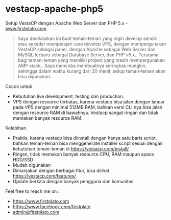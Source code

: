 # vestacp-apache-php5
Setup VestaCP dengan Apache Web Server dan PHP 5.x - www.firstplato.com

> Saya dedikasikan ini buat teman-teman yang ingin develop sendiri atau sekedar mempelajari cara develop VPS, dengan mempergunakan VestaCP sebagai panel, dengan Apache sebagai Web Server dan MySQL terbaru sebagai Database Server, dan PHP v5.x.. Terutama bagi teman-teman yang memiliki project yang masih mempergunakan AMP stack.. Saya mencoba membuatnya seringkas mungkin, sehingga dalam waktu kurang dari 30 menit, setup teman-teman akan bisa digunakan..

Cocok untuk
- Kebutuhan live development, testing dan production.
- VPS dengan resource terbatas, karena vestacp bisa jalan dengan lancar pada VPS dengan minimal 512MB RAM, bahkan versi CLI nya bisa jalan dengan resource RAM di bawahnya. Vestacp sangat ringan dan tidak memakan banyak resource RAM.

Kelebihan 
- Praktis, karena vestacp bisa diinstall dengan hanya satu baris script, bahkan teman-teman bisa menggenerate installer script sesuai dengan kebutuhan teman-teman di https://vestacp.com/install/
- Ringan, tidak memakan banyak resource CPU, RAM maupun space HDD/SSD
- Mudah digunakan
- Dimanjakan dengan berbagai fitur, bisa dilihat https://vestacp.com/features/
- Update berkala dengan banyak pengguna dan komunitas

Feel free to reach me on :
- https://www.firstplato.com
- https://www.facebook.com/firstplato
- admin@firstplato.com

